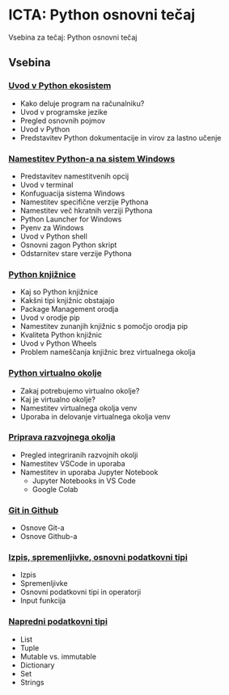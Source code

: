 # ICTA: Python osnovni tečaj

Vsebina za tečaj: Python osnovni tečaj

## Vsebina

### [Uvod v Python ekosistem](./01_Uvod_v_Python_ekosistem/README.md)
- Kako deluje program na računalniku?
- Uvod v programske jezike
- Pregled osnovnih pojmov
- Uvod v Python
- Predstavitev Python dokumentacije in virov za lastno učenje

### [Namestitev Python-a na sistem Windows](./02_Namestitev_Python-a_na_sistem_Windows/README.md)
- Predstavitev namestitvenih opcij
- Uvod v terminal
- Konfuguacija sistema Windows
- Namestitev specifične verzije Pythona
- Namestitev več hkratnih verziji Pythona
- Python Launcher for Windows
- Pyenv za Windows
- Uvod v Python shell
- Osnovni zagon Python skript
- Odstarnitev stare verzije Pythona

### [Python knjižnice](./03_Knjiznice/README.md)
- Kaj so Python knjižnice
- Kakšni tipi knjižnic obstajajo
- Package Management orodja
- Uvod v orodje pip
- Namestitev zunanjih knjižnic s pomočjo orodja pip
- Kvaliteta Python knjižnic
- Uvod v Python Wheels
- Problem nameščanja knjižnic brez virtualnega okolja

### [Python virtualno okolje](./04_Python_virtualno_okolje/README.md)
- Zakaj potrebujemo virtualno okolje?
- Kaj je virtualno okolje?
- Namestitev virtualnega okolja venv
- Uporaba in delovanje virtualnega okolja venv

### [Priprava razvojnega okolja](./05_Priprava_razvojnega_okolja/README.md)
- Pregled integriranih razvojnih okolji
- Namestitev VSCode in uporaba
- Namestitev in uporaba Jupyter Notebook
  - Jupyter Notebooks in VS Code
  - Google Colab

### [Git in Github](./06_Git_in_Github/README.md)
- Osnove Git-a
- Osnove Github-a

### [Izpis, spremenljivke, osnovni podatkovni tipi](./07_Izpis_spremenljivke_osnovni_podatkovni_tipi/README.md)
- Izpis
- Spremenljivke
- Osnovni podatkovni tipi in operatorji
- Input funkcija

### [Napredni podatkovni tipi](./08_Napredni_podatkovni_tipi/README.md)
- List
- Tuple
- Mutable vs. immutable
- Dictionary
- Set
- Strings

